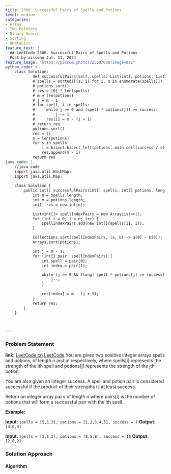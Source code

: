 ```yaml
---
title: 2300. Successful Pairs of Spells and Potions
level: medium
categories:
- Array
- Two Pointers
- Binary Search
- Sorting
- AMateList
feature_text: |
  ## LeetCode 2300. Successful Pairs of Spells and Potions
  Post by ailswan Jul. 11, 2024
feature_image: "https://picsum.photos/2560/600?image=872"
python_code: >
    class Solution:
            def successfulPairs(self, spells: List[int], potions: List[int], success: int) -> List[int]:
            # spells = sorted([(s, i) for i, s in enumerate(spells)])
            # potions.sort()
            # res = [0] * len(spells)
            # m = len(potions)
            # j = m - 1
            # for spell, i in spells:
            #     while j >= 0 and (spell * potions[j]) >= success:
            #         j -= 1
            #     res[i] = m - (j + 1)
            # return res
            potions.sort()
            res = []
            m = len(potions)
            for s in spells:
                i = bisect.bisect_left(potions, math.ceil(success / s))
                res.append(m - i)
            return res
java_code: |
    //java code
    import java.util.HashMap;
    import java.util.Map;
    
    class Solution {
        public int[] successfulPairs(int[] spells, int[] potions, long success) {
            int n = spells.length;
            int m = potions.length;
            int[] res = new int[n];

            List<int[]> spellIndexPairs = new ArrayList<>();
            for (int i = 0; i < n; i++) {
                spellIndexPairs.add(new int[]{spells[i], i});
            }

            Collections.sort(spellIndexPairs, (a, b) -> a[0] - b[0]);
            Arrays.sort(potions);

            int j = m - 1;
            for (int[] pair: spellIndexPairs) {
                int spell = pair[0];
                int index = pair[1];

                while (j >= 0 && (long) spell * potions[j] >= success) {
                    j--;
                }
                
                res[index] = m - (j + 1);
            }
            return res;
        }
    }



---
```


### Problem Statement
**link:**
[LeetCode.cn](https://leetcode.cn/problems/successful-pairs-of-spells-and-potions/)
[LeetCode](https://leetcode.com/successful-pairs-of-spells-and-potions/)
You are given two positive integer arrays spells and potions, of length n and m respectively, where spells[i] represents the strength of the ith spell and potions[j] represents the strength of the jth potion.

You are also given an integer success. A spell and potion pair is considered successful if the product of their strengths is at least success.

Return an integer array pairs of length n where pairs[i] is the number of potions that will form a successful pair with the ith spell.



**Example:**

**Input:** `spells = [5,1,3], potions = [1,2,3,4,5], success = 7`
**Output:** `[4,0,3]`

**Input:** `spells = [3,1,2], potions = [8,5,8], success = 16`
**Output:** `[2,0,2]`
 
### Solution Approach
 
#### Algorithm
 